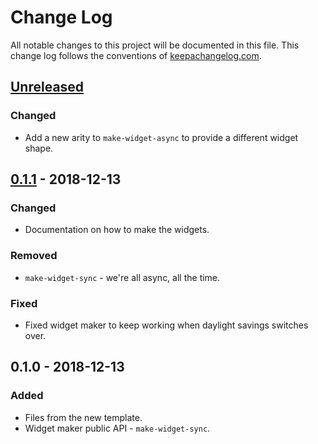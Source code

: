 # Change Log
All notable changes to this project will be documented in this file. This change log follows the conventions of [keepachangelog.com](http://keepachangelog.com/).

## [Unreleased]
### Changed
- Add a new arity to `make-widget-async` to provide a different widget shape.

## [0.1.1] - 2018-12-13
### Changed
- Documentation on how to make the widgets.

### Removed
- `make-widget-sync` - we're all async, all the time.

### Fixed
- Fixed widget maker to keep working when daylight savings switches over.

## 0.1.0 - 2018-12-13
### Added
- Files from the new template.
- Widget maker public API - `make-widget-sync`.

[Unreleased]: https://github.com/your-name/clj-low-code-dev/compare/0.1.1...HEAD
[0.1.1]: https://github.com/your-name/clj-low-code-dev/compare/0.1.0...0.1.1
